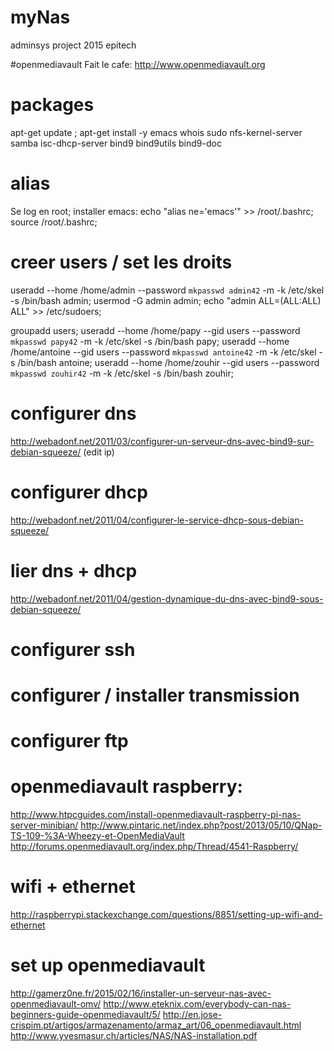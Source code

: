 # myNas
adminsys project 2015 epitech

#openmediavault
Fait le cafe: http://www.openmediavault.org

# packages
apt-get update ; apt-get install -y emacs whois sudo nfs-kernel-server samba isc-dhcp-server bind9 bind9utils bind9-doc

# alias
Se log en root; installer emacs:
echo "alias ne='emacs'" >> /root/.bashrc; source /root/.bashrc;

# creer users / set les droits
useradd --home /home/admin --password `mkpasswd admin42` -m -k /etc/skel -s /bin/bash admin; usermod -G admin admin; echo "admin ALL=(ALL:ALL) ALL" >> /etc/sudoers;

groupadd users;
useradd --home /home/papy --gid users --password `mkpasswd papy42` -m -k /etc/skel -s /bin/bash papy;
useradd --home /home/antoine --gid users --password `mkpasswd antoine42` -m -k /etc/skel -s /bin/bash antoine;
useradd --home /home/zouhir --gid users --password `mkpasswd zouhir42` -m -k /etc/skel -s /bin/bash zouhir;

# configurer dns
http://webadonf.net/2011/03/configurer-un-serveur-dns-avec-bind9-sur-debian-squeeze/ (edit ip)

# configurer dhcp
http://webadonf.net/2011/04/configurer-le-service-dhcp-sous-debian-squeeze/

# lier dns + dhcp
http://webadonf.net/2011/04/gestion-dynamique-du-dns-avec-bind9-sous-debian-squeeze/

# configurer ssh

# configurer / installer transmission

# configurer ftp

# openmediavault raspberry:
http://www.htpcguides.com/install-openmediavault-raspberry-pi-nas-server-minibian/
http://www.pintaric.net/index.php?post/2013/05/10/QNap-TS-109-%3A-Wheezy-et-OpenMediaVault
http://forums.openmediavault.org/index.php/Thread/4541-Raspberry/

# wifi + ethernet
http://raspberrypi.stackexchange.com/questions/8851/setting-up-wifi-and-ethernet

# set up openmediavault
http://gamerz0ne.fr/2015/02/16/installer-un-serveur-nas-avec-openmediavault-omv/
http://www.eteknix.com/everybody-can-nas-beginners-guide-openmediavault/5/
http://en.jose-crispim.pt/artigos/armazenamento/armaz_art/06_openmediavault.html
http://www.yvesmasur.ch/articles/NAS/NAS-installation.pdf
